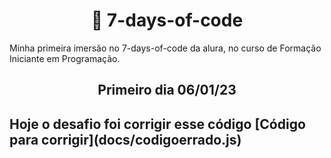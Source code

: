 **<h1 align=center> :ledger: 7-days-of-code</h1>**
Minha primeira imersão no 7-days-of-code da alura, no curso de Formação Iniciante em Programação.


<h2 align=center> Primeiro dia 06/01/23 <h2>
Hoje o desafio foi corrigir esse código
[Código para corrigir](docs/codigoerrado.js)

